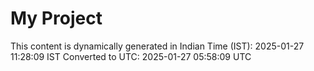 # My Project

This content is dynamically generated in Indian Time (IST): 2025-01-27 11:28:09 IST
Converted to UTC: 2025-01-27 05:58:09 UTC
